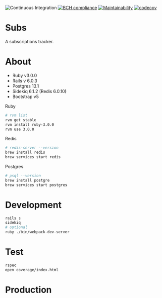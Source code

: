 ![Continuous Integration](https://github.com/kcamcam/subs/workflows/Continuous%20Integration/badge.svg)
[![BCH compliance](https://bettercodehub.com/edge/badge/kcamcam/subs?branch=master&token=d08e95874186b52849dd864c35495d31829e0dc9)](https://bettercodehub.com/)
[![Maintainability](https://api.codeclimate.com/v1/badges/faa5692d537fa10bc4ce/maintainability)](https://codeclimate.com/github/kcamcam/subs/maintainability)
[![codecov](https://codecov.io/gh/kcamcam/subs/branch/master/graph/badge.svg?token=EG1B7MIITW)](https://codecov.io/gh/kcamcam/subs)

# Subs
A subscriptions tracker.

# About
- Ruby v3.0.0
- Rails v 6.0.3
- Postgres 13.1
- Sidekiq 6.1.2 (Redis 6.0.10)
- Bootstrap v5

Ruby  
```bash
# rvm list
rvm get stable
rvm install ruby-3.0.0
rvm use 3.0.0
```

Redis  
```bash
# redis-server --version
brew install redis
brew services start redis
```

Postgres  
```bash
# psql --version
brew install postgre
brew services start postgres
```

# Development
```bash
rails s
sidekiq
# optional
ruby ./bin/webpack-dev-server
```

# Test
```bash
rspec
open coverage/index.html
```
# Production